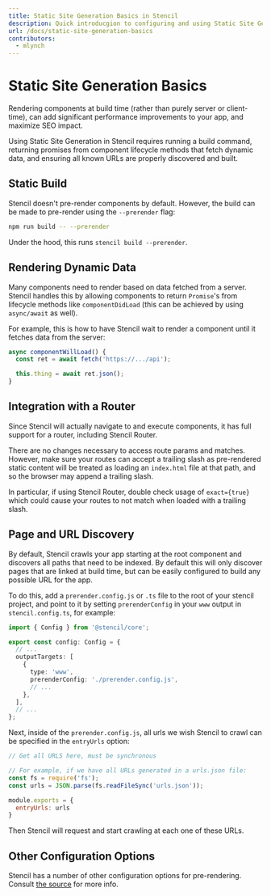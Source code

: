 ```yaml
---
title: Static Site Generation Basics in Stencil
description: Quick introducgion to configuring and using Static Site Generation in Stencil
url: /docs/static-site-generation-basics
contributors:
  - mlynch
---
```


# Static Site Generation Basics

Rendering components at build time (rather than purely server or client-time), can add significant performance improvements to your app, and maximize SEO impact.

Using Static Site Generation in Stencil requires running a build command, returning promises from component lifecycle methods that fetch dynamic data, and ensuring all known URLs are properly discovered and built.

## Static Build

Stencil doesn't pre-render components by default. However, the build can be made to pre-render using the `--prerender` flag:

```bash
npm run build -- --prerender
```

Under the hood, this runs `stencil build --prerender`.

## Rendering Dynamic Data

Many components need to render based on data fetched from a server. Stencil handles this by allowing components to return `Promise`'s from lifecycle methods like `componentDidLoad` (this can be achieved by using `async/await` as well). 

For example, this is how to have Stencil wait to render a component until it fetches data from the server:

```typescript
async componentWillLoad() {
  const ret = await fetch('https://.../api');

  this.thing = await ret.json();
}
```

## Integration with a Router

Since Stencil will actually navigate to and execute components, it has full support for a router, including Stencil Router.

There are no changes necessary to access route params and matches. However, make sure your routes can accept a trailing slash as pre-rendered static content will be treated as loading an `index.html` file at that path, and so the browser may append a trailing slash.

In particular, if using Stencil Router, double check usage of `exact={true}` which could cause your routes to not match when loaded with a trailing slash.

## Page and URL Discovery

By default, Stencil crawls your app starting at the root component and discovers all paths that need to be indexed. By default this will only discover pages that are linked at build time, but can be easily configured to build any possible URL for the app.

To do this, add a `prerender.config.js` or `.ts` file to the root of your stencil project, and point to it by setting `prerenderConfig` in your `www` output in `stencil.config.ts`, for example:

```typescript
import { Config } from '@stencil/core';

export const config: Config = {
  // ...
  outputTargets: [
    {
      type: 'www',
      prerenderConfig: './prerender.config.js',
      // ...
    },
  ],
  // ...
};
```

Next, inside of the `prerender.config.js`, all urls we wish Stencil to crawl can be specified in the `entryUrls` option:

```javascript
// Get all URLS here, must be synchronous

// For example, if we have all URLs generated in a urls.json file:
const fs = require('fs');
const urls = JSON.parse(fs.readFileSync('urls.json'));

module.exports = {
  entryUrls: urls
}
```

Then Stencil will request and start crawling at each one of these URLs.

## Other Configuration Options

Stencil has a number of other configuration options for pre-rendering. Consult [the source](https://github.com/ionic-team/stencil/blob/253894d3ea154c0471e1345ad79fea3e708121d5/src/declarations/stencil-public-compiler.ts#L498) for more info.